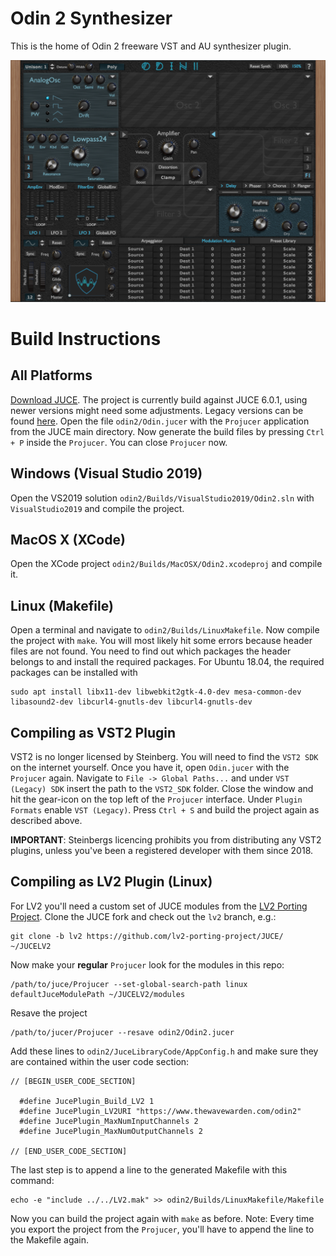 # Odin 2 Synthesizer

This is the home of Odin 2 freeware VST and AU synthesizer plugin.

![alt text](screenshot.png)

# Build Instructions
## All Platforms
[Download JUCE](https://juce.com/get-juce/download). The project is currently build against JUCE 6.0.1, using newer versions might need some adjustments. Legacy versions can be found [here](https://github.com/juce-framework/JUCE/releases). Open the file `odin2/Odin.jucer` with the `Projucer` application from the JUCE main directory. Now generate the build files by pressing `Ctrl + P` inside the `Projucer`. You can close `Projucer` now.

## Windows (Visual Studio 2019)

Open the VS2019 solution `odin2/Builds/VisualStudio2019/Odin2.sln` with `VisualStudio2019` and compile the project.

## MacOS X (XCode)

Open the XCode project `odin2/Builds/MacOSX/Odin2.xcodeproj` and compile it.

## Linux (Makefile)

Open a terminal and navigate to `odin2/Builds/LinuxMakefile`. Now compile the project with `make`. You will most likely hit some errors because header files are not found. You need to find out which packages the header belongs to and install the required packages. For Ubuntu 18.04, the required packages can be installed with
```
sudo apt install libx11-dev libwebkit2gtk-4.0-dev mesa-common-dev libasound2-dev libcurl4-gnutls-dev libcurl4-gnutls-dev
```

## Compiling as VST2 Plugin
VST2 is no longer licensed by Steinberg. You will need to find the `VST2 SDK` on the internet yourself. Once you have it, open `Odin.jucer` with the `Projucer` again. Navigate to `File -> Global Paths...` and under `VST (Legacy) SDK` insert the path to the `VST2_SDK` folder. Close the window and hit the gear-icon on the top left of the `Projucer` interface. Under `Plugin Formats` enable `VST (Legacy)`. Press `Ctrl + S` and build the project again as described above.

**IMPORTANT**: Steinbergs licencing prohibits you from distributing any VST2 plugins, unless you've been a registered developer with them since 2018.

## Compiling as LV2 Plugin (Linux)
For LV2 you'll need a custom set of JUCE modules from the [LV2 Porting Project](https://github.com/lv2-porting-project/). Clone the JUCE fork and check out the `lv2` branch, e.g.:
```
git clone -b lv2 https://github.com/lv2-porting-project/JUCE/ ~/JUCELV2
```
Now make your **regular** `Projucer` look for the modules in this repo:
```
/path/to/juce/Projucer --set-global-search-path linux defaultJuceModulePath ~/JUCELV2/modules
```
Resave the project
```
/path/to/jucer/Projucer --resave odin2/Odin2.jucer
```
Add these lines to `odin2/JuceLibraryCode/AppConfig.h` and make sure they are contained within the user code section:
```
// [BEGIN_USER_CODE_SECTION]

  #define JucePlugin_Build_LV2 1
  #define JucePlugin_LV2URI "https://www.thewavewarden.com/odin2"
  #define JucePlugin_MaxNumInputChannels 2
  #define JucePlugin_MaxNumOutputChannels 2

// [END_USER_CODE_SECTION]
```
The last step is to append a line to the generated Makefile with this command:
```
echo -e "include ../../LV2.mak" >> odin2/Builds/LinuxMakefile/Makefile
```
Now you can build the project again with `make` as before. Note: Every time you export the project from the `Projucer`, you'll have to append the line to the Makefile again.
